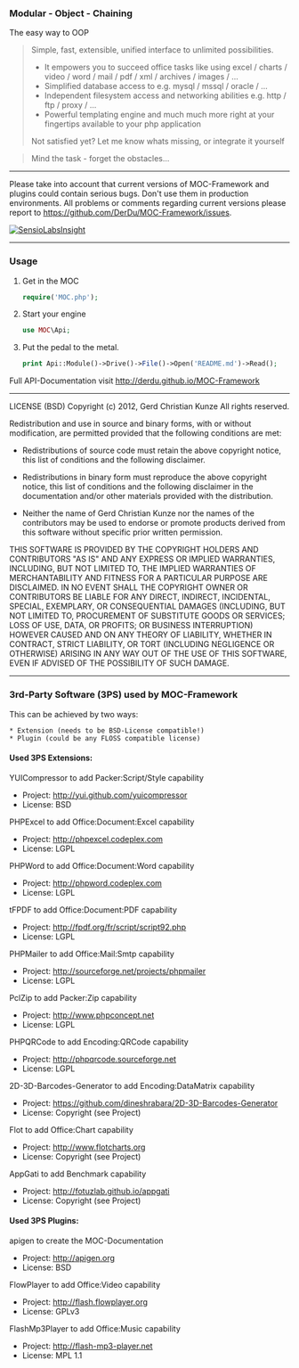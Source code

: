 ### Modular - Object - Chaining
The easy way to OOP

> Simple, fast, extensible, unified interface to unlimited possibilities.
>
> * It empowers you to succeed office tasks like using excel / charts / video / word / mail / pdf / xml / archives / images / ...
> * Simplified database access to e.g. mysql / mssql / oracle / ...
> * Independent filesystem access and networking abilities e.g. http / ftp / proxy / ...
> * Powerful templating engine and much much more right at your fingertips available to your php application
>
> Not satisfied yet? Let me know whats missing, or integrate it yourself

> Mind the task - forget the obstacles...

------------------------------------------------------------------------------------------------------------------------

Please take into account that current versions of MOC-Framework and plugins could contain serious bugs.
Don't use them in production environments. All problems or comments regarding current versions please report to
<https://github.com/DerDu/MOC-Framework/issues>.

[![SensioLabsInsight](https://insight.sensiolabs.com/projects/33310b34-b44b-48db-bbf7-ba9c87f101e9/small.png)](https://insight.sensiolabs.com/projects/33310b34-b44b-48db-bbf7-ba9c87f101e9)

------------------------------------------------------------------------------------------------------------------------

### Usage

1. Get in the MOC

	```php
	require('MOC.php');
	```
2. Start your engine

	```php
	use MOC\Api;
	```
3. Put the pedal to the metal.

	```php
	print Api::Module()->Drive()->File()->Open('README.md')->Read();
	```

Full API-Documentation visit <http://derdu.github.io/MOC-Framework>

------------------------------------------------------------------------------------------------------------------------


LICENSE (BSD)
Copyright (c) 2012, Gerd Christian Kunze
All rights reserved.

Redistribution and use in source and binary forms, with or without
modification, are permitted provided that the following conditions are
met:

 * Redistributions of source code must retain the above copyright
   notice, this list of conditions and the following disclaimer.

 * Redistributions in binary form must reproduce the above copyright
   notice, this list of conditions and the following disclaimer in the
   documentation and/or other materials provided with the distribution.

 * Neither the name of Gerd Christian Kunze nor the names of the
   contributors may be used to endorse or promote products derived from
   this software without specific prior written permission.

THIS SOFTWARE IS PROVIDED BY THE COPYRIGHT HOLDERS AND CONTRIBUTORS "AS
IS" AND ANY EXPRESS OR IMPLIED WARRANTIES, INCLUDING, BUT NOT LIMITED TO,
THE IMPLIED WARRANTIES OF MERCHANTABILITY AND FITNESS FOR A PARTICULAR
PURPOSE ARE DISCLAIMED. IN NO EVENT SHALL THE COPYRIGHT OWNER OR
CONTRIBUTORS BE LIABLE FOR ANY DIRECT, INDIRECT, INCIDENTAL, SPECIAL,
EXEMPLARY, OR CONSEQUENTIAL DAMAGES (INCLUDING, BUT NOT LIMITED TO,
PROCUREMENT OF SUBSTITUTE GOODS OR SERVICES; LOSS OF USE, DATA, OR
PROFITS; OR BUSINESS INTERRUPTION) HOWEVER CAUSED AND ON ANY THEORY OF
LIABILITY, WHETHER IN CONTRACT, STRICT LIABILITY, OR TORT (INCLUDING
NEGLIGENCE OR OTHERWISE) ARISING IN ANY WAY OUT OF THE USE OF THIS
SOFTWARE, EVEN IF ADVISED OF THE POSSIBILITY OF SUCH DAMAGE.


------------------------------------------------------------------------------------------------------------------------

### 3rd-Party Software (3PS) used by MOC-Framework

This can be achieved by two ways:

	* Extension (needs to be BSD-License compatible!)
	* Plugin (could be any FLOSS compatible license)

#### Used 3PS Extensions:

YUICompressor to add Packer:Script/Style capability
- Project: <http://yui.github.com/yuicompressor>
- License: BSD

PHPExcel to add Office:Document:Excel capability
- Project: <http://phpexcel.codeplex.com>
- License: LGPL

PHPWord to add Office:Document:Word capability
- Project: <http://phpword.codeplex.com>
- License: LGPL

tFPDF to add Office:Document:PDF capability
- Project: <http://fpdf.org/fr/script/script92.php>
- License: LGPL

PHPMailer to add Office:Mail:Smtp capability
- Project: <http://sourceforge.net/projects/phpmailer>
- License: LGPL

PclZip to add Packer:Zip capability
- Project: <http://www.phpconcept.net>
- License: LGPL

PHPQRCode to add Encoding:QRCode capability
- Project: <http://phpqrcode.sourceforge.net>
- License: LGPL

2D-3D-Barcodes-Generator to add Encoding:DataMatrix capability
- Project: <https://github.com/dineshrabara/2D-3D-Barcodes-Generator>
- License: Copyright (see Project)

Flot to add Office:Chart capability
- Project: <http://www.flotcharts.org>
- License: Copyright (see Project)

AppGati to add Benchmark capability
- Project: <http://fotuzlab.github.io/appgati>
- License: Copyright (see Project)

#### Used 3PS Plugins:

apigen to create the MOC-Documentation
- Project: <http://apigen.org>
- License: BSD

FlowPlayer to add Office:Video capability
- Project: <http://flash.flowplayer.org>
- License: GPLv3

FlashMp3Player to add Office:Music capability
- Project: <http://flash-mp3-player.net>
- License: MPL 1.1
